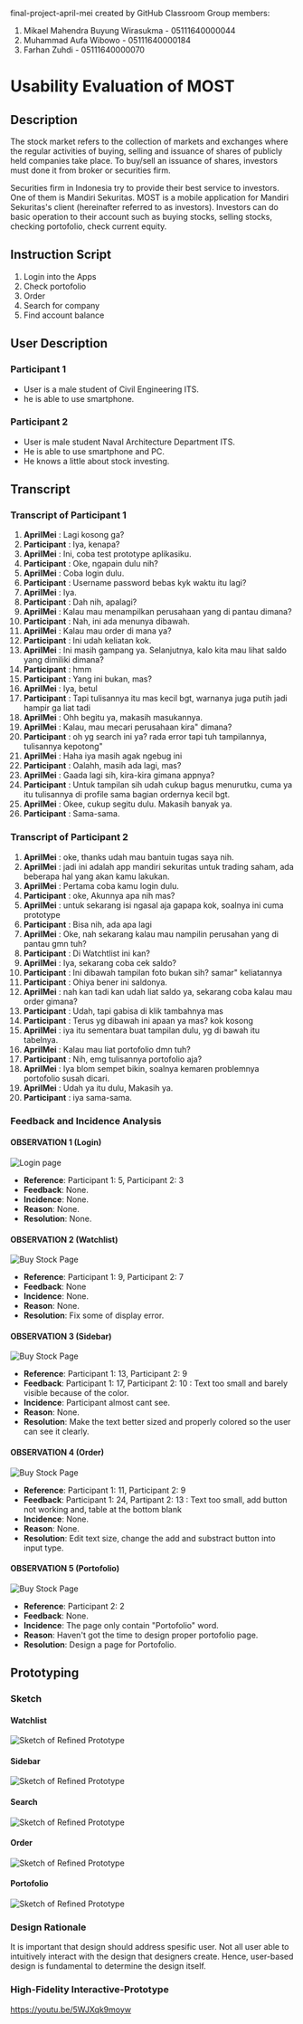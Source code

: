 final-project-april-mei created by GitHub Classroom
Group members:
1. Mikael Mahendra Buyung Wirasukma - 05111640000044
2. Muhammad Aufa Wibowo - 05111640000184
3. Farhan Zuhdi - 05111640000070


# Usability Evaluation of MOST

## Description
The stock market refers to the collection of markets and exchanges where the regular activities of buying, selling and issuance of shares of publicly held companies take place. To buy/sell an issuance of shares, investors must done it from broker or securities firm.

Securities firm in Indonesia try to provide their best service to investors. One of them is Mandiri Sekuritas. MOST is a mobile application for Mandiri Sekuritas's client (hereinafter referred to as investors). Investors can do basic operation to their account such as buying stocks, selling stocks, checking portofolio, check current equity.

## Instruction Script

1. Login into the Apps
2.	Check portofolio
3.	Order
4.	Search for company
5.	Find account balance

## User Description
### Participant 1
- User is a male student of Civil Engineering ITS.
- he is able to use smartphone.

### Participant 2
- User is male student Naval Architecture Department ITS.
- He is able to use smartphone and PC.
- He knows a little about stock investing.


## Transcript
### Transcript of Participant 1

1. **AprilMei** : Lagi kosong ga?
2. **Participant** : Iya, kenapa?
3. **AprilMei** : Ini, coba test prototype aplikasiku.
4. **Participant** : Oke, ngapain dulu nih?
5. **AprilMei** : Coba login dulu.
6. **Participant** : Username password bebas kyk waktu itu lagi?
7. **AprilMei** : Iya.
8. **Participant** : Dah nih, apalagi?
9. **AprilMei** : Kalau mau menampilkan perusahaan yang di pantau dimana?
10. **Participant** : Nah, ini ada menunya dibawah.
11. **AprilMei** : Kalau mau order di mana ya?
12. **Participant** : Ini udah keliatan kok.
13. **AprilMei** : Ini masih gampang ya. Selanjutnya, kalo kita mau lihat saldo yang dimiliki dimana?
14. **Participant** : hmm
15. **Participant** : Yang ini bukan, mas?
16. **AprilMei** : Iya, betul
17. **Participant** : Tapi tulisannya itu mas kecil bgt, warnanya juga putih jadi hampir ga liat tadi
18. **AprilMei** : Ohh begitu ya, makasih masukannya.
19. **AprilMei** : Kalau, mau mecari perusahaan kira" dimana? 
20. **Participant** : oh yg search ini ya? rada error tapi tuh tampilannya, tulisannya kepotong"
21. **AprilMei** : Haha iya masih agak ngebug ini
22. **Participant** : Oalahh, masih ada lagi, mas?
23. **AprilMei** : Gaada lagi sih, kira-kira gimana appnya? 
24. **Participant** : Untuk tampilan sih udah cukup bagus menurutku, cuma ya itu tulisannya di profile sama bagian ordernya kecil bgt.
25. **AprilMei** : Okee, cukup segitu dulu. Makasih banyak ya.
26. **Participant** : Sama-sama.

### Transcript of Participant 2

1.	**AprilMei** : oke, thanks udah mau bantuin tugas saya nih.
2.	**AprilMei** : jadi ini adalah app mandiri sekuritas untuk trading saham, ada beberapa hal yang akan kamu lakukan.
3.	**AprilMei** : Pertama coba kamu login dulu.
4.	**Participant** : oke, Akunnya apa nih mas?
5.	**AprilMei** : untuk sekarang isi ngasal aja gapapa kok, soalnya ini cuma prototype
6.	**Participant** : Bisa nih, ada apa lagi
7.	**AprilMei** : Oke, nah sekarang kalau mau nampilin perusahan yang di pantau gmn tuh?
8.	**Participant** : Di Watchtlist ini kan?
9.	**AprilMei** : Iya, sekarang coba cek saldo?
10.	**Participant** : Ini dibawah tampilan foto bukan sih? samar" keliatannya
11.	**Participant** : Ohiya bener ini saldonya.
12. **AprilMei** : nah kan tadi kan udah liat saldo ya, sekarang coba kalau mau order gimana?
13.	**Participant** : Udah, tapi gabisa di klik tambahnya mas
14.	**Participant** : Terus yg dibawah ini apaan ya mas? kok kosong
15.	**AprilMei** : iya itu sementara buat tampilan dulu, yg di bawah itu tabelnya.
16. **AprilMei** : Kalau mau liat portofolio dmn tuh?
17. **Participant** : Nih, emg tulisannya portofolio aja?
18.	**AprilMei** : Iya blom sempet bikin, soalnya kemaren problemnya portofolio susah dicari.
19. **AprilMei** : Udah ya itu dulu, Makasih ya.
19. **Participant** : iya sama-sama.



### Feedback and Incidence Analysis

#### OBSERVATION 1 (Login)
![Login page](Src/Login.JPG)

 - **Reference**: Participant 1: 5, Participant 2: 3
 - **Feedback**: None.
 - **Incidence**: None.
 - **Reason**: None.
 - **Resolution**: None.
 
#### OBSERVATION 2 (Watchlist)
![Buy Stock Page](Src/Watchlist.JPG)

 - **Reference**: Participant 1: 9, Participant 2: 7
 - **Feedback**: None
 - **Incidence**: None.
 - **Reason**: None.
 - **Resolution**: Fix some of display error.
 
#### OBSERVATION 3 (Sidebar)
![Buy Stock Page](Src/Search.JPG)
 - **Reference**: Participant 1: 13, Participant 2: 9
 - **Feedback**: Participant 1: 17, Participant 2: 10 : Text too small and barely visible because of the color.
 - **Incidence**: Participant almost cant see.
 - **Reason**: None.
 - **Resolution**: Make the text better sized and properly colored so the user can see it clearly.
 
 #### OBSERVATION 4 (Order)
![Buy Stock Page](Src/Order.JPG)
 - **Reference**: Participant 1: 11, Participant 2: 9
 - **Feedback**: Participant 1: 24, Partipant 2: 13 : Text too small, add button not working and, table at the bottom blank
 - **Incidence**: None.
 - **Reason**: None.
 - **Resolution**: Edit text size, change the add and substract button into input type.
 
 #### OBSERVATION 5 (Portofolio)
 ![Buy Stock Page](Src/Portofolio.JPG)

 - **Reference**: Participant 2: 2
 - **Feedback**: None.
 - **Incidence**: The page only contain "Portofolio" word.
 - **Reason**: Haven't got the time to design proper portofolio page.
 - **Resolution**: Design a page for Portofolio.
 
  
## Prototyping
### Sketch
#### Watchlist
![Sketch of Refined Prototype](Src/Sketch1.jpg)
#### Sidebar
![Sketch of Refined Prototype](Src/Sketch2.jpg)
#### Search
![Sketch of Refined Prototype](Src/Sketch3.jpg)
#### Order
![Sketch of Refined Prototype](Src/Sketch4.jpg)
#### Portofolio
![Sketch of Refined Prototype](Src/Sketch5.jpg)
### Design Rationale
It is important that design should address spesific user. Not all user able to intuitively interact with the design that designers create. Hence, user-based design is fundamental to determine the design itself.
### High-Fidelity Interactive-Prototype
https://youtu.be/5WJXqk9moyw
